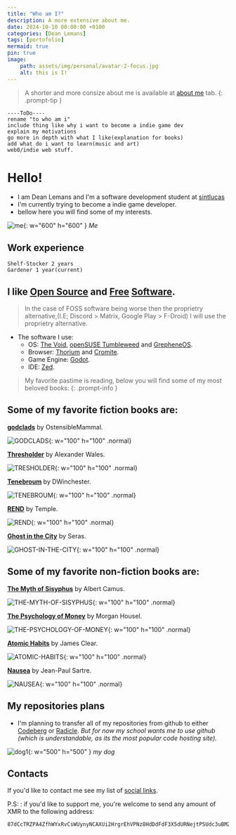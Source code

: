 ```yaml
---
title: "Who am I?"
description: A more extensive about me.
date: 2024-10-10 00:00:00 +0100
categories: [Dean Lemans]
tags: [portofolio]
mermaid: true
pin: true
image:
    path: assets/img/personal/avatar-2-focus.jpg
    alt: this is I!
---
```

>A shorter and more consize about me is available at [about me](https://deanlemans.github.io/about-me/) tab.
{: .prompt-tip }

```
----ToDo----
rename "to who am i"
include thing like why i want to become a indie game dev
explain my motivations
go more in depth with what I like(explanation for books)
add what do i want to learn(music and art)
web0/indie web stuff.
```


# Hello!

- I am Dean Lemans and I'm a software development student at [sintlucas](https://www.sintlucas.nl/)
- I'm currently trying to become a indie game developer.
- bellow here you will find some of my interests.


![me](/assets/img/personal/avatar-2.jpg){: w="600" h="600" }
_Me_

## Work experience
```
Shelf-Stocker 2 years
Gardener 1 year(current)
```

## I like [Open Source](https://opensource.org/osd) and [Free](https://writefreesoftware.org/learn) [Software](https://www.gnu.org/philosophy/free-sw.en.html).

> In the case of FOSS software being worse then the proprietry alternative,(I.E; Discord > Matrix, Google Play > F-Droid) I will use the proprietry alternative.

- The software I use:
    - OS: [The Void](https://voidlinux.org/), [openSUSE Tumbleweed](https://www.opensuse.org/#Tumbleweed) and [GrepheneOS](https://grapheneos.org/).
    - Browser: [Thorium](https://thorium.rocks/) and [Cromite](https://github.com/uazo/cromite).
    - Game Engine: [Godot](https://godotengine.org/).
    - IDE: [Zed](https://zed.dev/).

> My favorite pastime is reading, below you will find some of my most beloved books:
{: .prompt-info }
## Some of my favorite fiction books are:

**[godclads](https://www.royalroad.com/fiction/59663/godclads)** by OstensibleMammal.

![GODCLADS](/assets/img/post/GODCLADS.jpg){: w="100" h="100" .normal}

**[Thresholder](https://www.royalroad.com/fiction/60396/thresholder)** by Alexander Wales.

![TRESHOLDER](/assets/img/post/TRESHOLDER.jpg){: w="100" h="100" .normal}

**[Tenebroum](https://www.royalroad.com/fiction/58643/tenebroum-book-1-stubbed)** by DWinchester.

![TENEBROUM](/assets/img/post/TENEBROUM.jpg){: w="100" h="100" .normal}

**[REND](https://www.royalroad.com/fiction/32615/rend)** by Temple.

![REND](/assets/img/post/REND.jpg){: w="100" h="100" .normal}

**[Ghost in the City](https://www.royalroad.com/fiction/62125/ghost-in-the-city-cyberpunk-gamer-si)** by Seras.

![GHOST-IN-THE-CITY](/assets/img/post/GHOST-IN-THE-CITY.jpg){: w="100" h="100" .normal}

## Some of my favorite non-fiction books are:

**[The Myth of Sisyphus](https://www.goodreads.com/book/show/91950.The_Myth_of_Sisyphus)** by Albert Camus.

![THE-MYTH-OF-SISYPHUS](/assets/img/post/THE-MYTH-OF-SISYPHUS.jpg){: w="100" h="100" .normal}

**[The Psychology of Money](https://www.goodreads.com/book/show/41881472-the-psychology-of-money)** by Morgan Housel.

![THE-PSYCHOLOGY-OF-MONEY](/assets/img/post/THE-PSYCHOLOGY-OF-MONEY.jpg){: w="100" h="100" .normal}

**[Atomic Habits](https://www.goodreads.com/book/show/40121378-atomic-habits)** by James Clear.

![ATOMIC-HABITS](/assets/img/post/ATOMIC-HABITS.jpg){: w="100" h="100" .normal}

**[Nausea](https://www.goodreads.com/book/show/298275.Nausea)** by Jean-Paul Sartre.

![NAUSEA](/assets/img/post/NAUSEA.JPG){: w="100" h="100" .normal}




## My repositories plans

- I'm planning to transfer all of my repositories from github to either [Codeberg](https://codeberg.org/) or [Radicle](https://radicle.xyz/). 
*But for now my school wants me to use github (which is understandable, as its the most popular code hosting site).*

![dog1](assets/img/personal/dog1.jpg){: w="500" h="500" }
_my dog_

## Contacts

If you'd like to contact me see my list of [social links](https://linksta.cc/@Dean).


P.S:
: if you'd like to support me, you're welcome to send any amount of XMR to the following address: 
```
87dCcTRZPA4ZfhWYxRvCsWUynyNCAXUi2HrgrEhVPNz8HdDdFdF3X5dURNejtPSUdc3uBMZpri5D4PJqJwacXDa1AYahHQ5
```